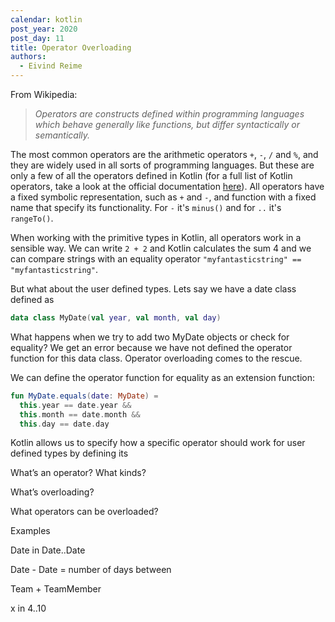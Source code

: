 ```yaml
---
calendar: kotlin
post_year: 2020
post_day: 11
title: Operator Overloading
authors:
  - Eivind Reime
---
```

From Wikipedia: 

> *Operators are constructs defined within programming languages which behave generally like functions, but differ syntactically or semantically.*

The most common operators are the arithmetic operators `+`, `-`, `/` and `%`, and they are widely used in all sorts of programming languages. But these are only a few of all the operators defined in Kotlin (for a full list of Kotlin operators, take a look at the official documentation [here](https://kotlinlang.org/docs/reference/keyword-reference.html#operators-and-special-symbols)). All operators have a fixed symbolic representation, such as `+` and `-`, and function with a fixed name that specify its functionality. For `-` it's `minus()` and for `..` it's `rangeTo()`. 

When working with the primitive types in Kotlin, all  operators work in a sensible way. We can write `2 + 2` and Kotlin calculates the sum 4 and we can compare strings with an equality operator `"myfantasticstring" == "myfantasticstring"`. 

But what about the user defined types. Lets say we have a date class defined as

```kotlin
data class MyDate(val year, val month, val day)
```

What happens when we try to add two MyDate objects or check for equality? We get an error because we have not defined the operator function for this data class. Operator overloading comes to the rescue. 

We can define the operator function for equality as an extension function:

```kotlin
fun MyDate.equals(date: MyDate) = 
  this.year == date.year && 
  this.month == date.month && 
  this.day == date.day
```

Kotlin allows us to specify how a specific operator should work for user defined types by defining its   

What’s an operator? What kinds?

What’s overloading?

What operators can be overloaded?

Examples

Date in Date..Date

Date - Date = number of days between

Team + TeamMember

x in 4..10